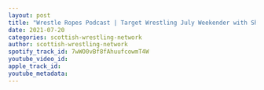 ```yaml
---
layout: post
title: "Wrestle Ropes Podcast | Target Wrestling July Weekender with Shady Nattrass"
date: 2021-07-20
categories: scottish-wrestling-network
author: scottish-wrestling-network
spotify_track_id: 7wWO0vBf8fAhuufcowmT4W
youtube_video_id: 
apple_track_id: 
youtube_metadata: 
---
```

